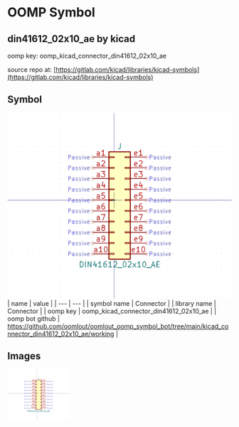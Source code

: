 # OOMP Symbol  
## din41612_02x10_ae  by kicad  
  
oomp key: oomp_kicad_connector_din41612_02x10_ae  
  
source repo at: [https://gitlab.com/kicad/libraries/kicad-symbols](https://gitlab.com/kicad/libraries/kicad-symbols)  
## Symbol  
  
[![working.png](working_600.png)](working.png)  
| name | value | 
| --- | --- | 
| symbol name | Connector | 
| library name | Connector | 
| oomp key | oomp_kicad_connector_din41612_02x10_ae | 
| oomp bot github | https://github.com/oomlout/oomlout_oomp_symbol_bot/tree/main/kicad_connector_din41612_02x10_ae/working | 
## Images  
  
[![working.png](working_140.png)](working.png)  
